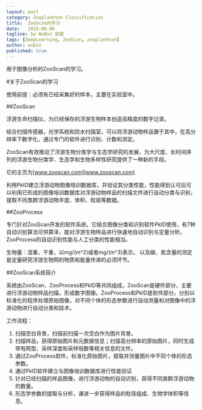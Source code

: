 ```yaml
---
layout: post
category: Zooplankton Classification
title:  ZooScan的学习
date:   2015-06-06
tagline: by WuBin 武斌
tags: [DeepLearning, ZooScan, zooplankton]
author: wubin
published: true
---
```

用于图像分析的ZooScan的学习。

<!--more-->
#关于ZooScan的学习

使用前提：必须有已经采集好的样本，主要在实验室中。

##ZooScan

浮游生命扫描仪，为已经保存的浮游生物样本创造高精度的数字记录。

结合扫描传感器，光学系统和防水扫描室，可以将浮游动物样品置于其中，在高分辨率下数字化，通过专门的软件进行识别、计数和测定。

ZooScan有效推动了浮游生物分类学与生态学研究的发展，为大尺度、长时间序列的浮游生物分类学、生态学和生物多样性研究提供了一种新的手段。

它的主页为[www.zooscan.com](www.zooscan.com)

利用PkID建立浮游动物图像培训数据库，并验证其分类性能，性能得到认可后可以利用已形成的图像培训数据库对浮游动物样品的扫描文件进行自动分类与识别，提取不同类群浮游动物丰度、体积、粒级等数据。


##ZooProcess

专门针对ZooScan开发的软件系统，它结合图像分类和识别软件PkID使用，有7种自动识别算法可供算泽，能对浮游生物样品进行快速地自动识别与定量分析。ZooProcess的自动识别性能与人工分类的性能相当。

生物量：湿重，干重，以mg/(m^2)或者mg/(m^3)表示。
以及碳、氮含量的测定是定量研究浮游生物网的物质和能量传递的必须环节。

##ZooScan系统简介

系统由ZooScan、ZooProcess和PkID等共同组成，ZooScan是硬件部分，主要进行浮游动物样品扫描，形成数字图像。ZooProcess和PkID是软件部分，分别以标准化的程序处理原始图像，对不同个体的形态参数进行自动测量和对图像中的浮游动物进行自动分类和技术。

工作流程：

1.  扫描空白背景，扫描前扫描一次空白作为图片背景。
2.  扫描样品，获得原始图片和元数据信息；扫描高分辨率的原始图片，同时生成带有网型、采样深度和采样倍数等相关信息的文件。
3.  通过ZooProcess软件，标准化原始图片，提取并测量图片中不同个体的形态参数。
4.  通过PkID软件建立与图像培训数据库进行性能验证
5.  针对已经扫描的样品图像，进行浮游动物的自动识别，获得不同类群浮游动物的数量。
6.  形态学参数的提取与分析，课进一步获得样品的粒径组成、生物学体积等信息。
